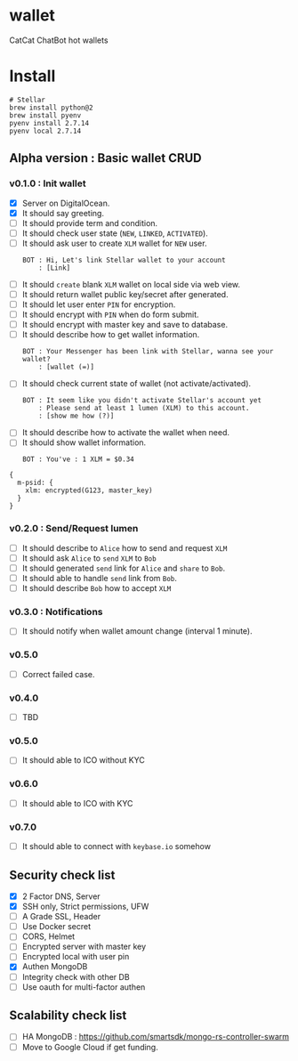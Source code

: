 # wallet
CatCat ChatBot hot wallets

# Install
```shell
# Stellar
brew install python@2
brew install pyenv
pyenv install 2.7.14
pyenv local 2.7.14
```

## Alpha version : Basic wallet CRUD
### v0.1.0 : Init wallet
- [x] Server on DigitalOcean.
- [x] It should say greeting.
- [ ] It should provide term and condition.
- [ ] It should check user state (`NEW`, `LINKED`, `ACTIVATED`).
- [ ] It should ask user to create `XLM` wallet for `NEW` user.
  ```
  BOT : Hi, Let's link Stellar wallet to your account
      : [Link]
  ```
- [ ] It should `create` blank `XLM` wallet on local side via web view.
- [ ] It should return wallet public key/secret after generated.
- [ ] It should let user enter `PIN` for encryption.
- [ ] It should encrypt with `PIN` when do form submit.
- [ ] It should encrypt with master key and save to database.
- [ ] It should describe how to get wallet information.
  ```
  BOT : Your Messenger has been link with Stellar, wanna see your wallet?
      : [wallet (=)]
  ```
- [ ] It should check current state of wallet (not activate/activated).
  ```
  BOT : It seem like you didn't activate Stellar's account yet
      : Please send at least 1 lumen (XLM) to this account.
      : [show me how (?)]
  ```
- [ ] It should describe how to activate the wallet when need.
- [ ] It should show wallet information.
  ```
  BOT : You've : 1 XLM = $0.34
  ```
```
{
  m-psid: {
    xlm: encrypted(G123, master_key)
  }
}
```
### v0.2.0 : Send/Request lumen
- [ ] It should describe to `Alice` how to send and request `XLM`
- [ ] It should ask `Alice` to `send` `XLM` to `Bob`
- [ ] It should generated `send` link for `Alice` and `share` to `Bob`.
- [ ] It should able to handle `send` link from `Bob`.
- [ ] It should describe `Bob` how to accept `XLM`

### v0.3.0 : Notifications
- [ ] It should notify when wallet amount change (interval 1 minute).

### v0.5.0
- [ ] Correct failed case.

### v0.4.0
- [ ] TBD

### v0.5.0
- [ ] It should able to ICO without KYC

### v0.6.0
- [ ] It should able to ICO with KYC

### v0.7.0
- [ ] It should able to connect with `keybase.io` somehow

## Security check list
- [x] 2 Factor DNS, Server
- [x] SSH only, Strict permissions, UFW
- [ ] A Grade SSL, Header
- [ ] Use Docker secret
- [ ] CORS, Helmet
- [ ] Encrypted server with master key
- [ ] Encrypted local with user pin
- [x] Authen MongoDB
- [ ] Integrity check with other DB
- [ ] Use oauth for multi-factor authen

## Scalability check list
- [ ] HA MongoDB : https://github.com/smartsdk/mongo-rs-controller-swarm
- [ ] Move to Google Cloud if get funding.